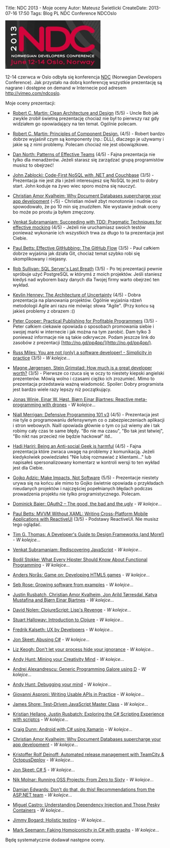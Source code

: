 Title: NDC 2013 - Moje oceny
Autor: Mateusz Świetlicki
CreateDate: 2013-07-16 17:50
Tags:	Blog
		PL
		NDC
		Conference
		NDCOslo

![NDC](/files/NDC_2013_Banner.jpg)

12-14 czerwca w Oslo odbyła się konferencja [NDC](http://www.ndcoslo.com/) (Norwegian Developers Conference). Jak przystało na dobrą konferencję wszystkie prezentację są nagrane i dostępne on demand w Internecie pod adresem <http://vimeo.com/ndcoslo>.

Moje oceny prezentacji:

- [Robert C. Martin: Clean Architecture and Design](http://vimeo.com/68215570) (5/5) - Uncle Bob jak zwykle zrobił świetną prezentację chociaż nie był to pierwszy raz gdy widziałem go opowiadający na ten temat. Ogólnie polecam.

- [Robert C. Martin: Principles of Component Design.](http://vimeo.com/68236438) (4/5) - Robert bardzo dobrze wyjaśnił czym są komponenty (np.: DLL), dlaczego je używamy i jakie są z nimi problemy. Polecam chociaż nie jest obowiązkowe.

- [Dan North: Patterns of Effective Teams](https://vimeo.com/68226771) (4/5) - Fajna prezentacja nie tylko dla menadżerów. Jeżeli starasz się zarządzać grupą programistów musisz to obejrzeć!

- [John Zablocki: Code-First NoSQL with .NET and Couchbase](https://vimeo.com/68378224) (3/5) - Prezentacja nie jest zła i jeżeli interesujesz się NoSQL to jest to dobry start. John koduje na żywo wiec sporo można się nauczyć.

- [Christian Amor Kvalheim: Why Document Databases supercharge your app development](https://vimeo.com/68383316) (-/5) - Christian mówił zbyt monotonnie i nudnie co spowodowało, że po 10 min się znudziłem. Nie wystawie jednak oceny bo może po prostu ja byłem zmęczony.

- [Venkat Subramaniam: Succeeding with TDD: Pragmatic Techniques for effective mocking](https://vimeo.com/68383352) (4/5) - Jeżeli nie uruchamiasz swoich testów ponieważ wykonanie ich wszystkich trwa za długo to ta prezentacja jest Ciebie.

- [Paul Betts: Effective GitHubbing: The GitHub Flow](https://vimeo.com/68378254) (3/5) - Paul całkiem dobrze wyjaśnia jak działa Git, chociaż temat szybko robi się skomplikowany i niejasny.

- [Rob Sullivan: SQL Server's Last Breath](https://vimeo.com/68334905) (3/5) - Po tej prezentacji pewnie spróbuje użyć PostgreSQL w którymś z moich projektów. Jeśli staniesz kiedyś nad wyborem bazy danych dla Twojej firmy warto obejrzeć ten wykład.

- [Kevlin Henney: The Architecture of Uncertainty](https://vimeo.com/68331684) (4/5) - Dobra prezentacja na planowania projektów. Ogólnie wyjaśnia rdzeń metodologii Agile ani razu nie mówiąc słowa "Agile". (Przy końcu są jakieś problemy z obrazem :()

- [Peter Cooper: Practical Publishing for Profitable Programmers](https://vimeo.com/68226816) (3/5) - Peter całkiem ciekawie opowiada o sposobach promowania siebie i swojej marki w internecie i jak można na tym zarobić. Dam tylko 3 ponieważ informacje nie są takie odkrywcze. Podam jeszcze link do zasobów z prezentacji [http://no.gd/pp4pp/](http://no.gd/pp4pp/).

- [Russ Miles: You are not (only) a software developer! - Simplicity in practice](https://vimeo.com/68236436) (3/5) - *W kolejce...*

- [Magne Jørgensen, Stein Grimstad: How much is a great developer worth?](https://vimeo.com/68331761) (3/5) - Pierwsze co rzuca się w oczy to niestety kiepski angielski prezenterów. Mówią wolno i czasami ciężko ich zrozumieć. Mimo to prezentacja przedstawia ważną wiadomość. Spoiler: Dobry programista jest bardzo wiele razy lepszy niż początkujący. 

- [Jonas Winje, Einar W. Høst, Bjørn Einar Bjartnes: Reactive meta-programming with drones](https://vimeo.com/68236538) - *W kolejce...*

- [Niall Merrigan: Defensive Programming 101 v3](https://vimeo.com/68331203) (4/5) - Prezentacja jest nie tyle o programowaniu defensywnym co o zabezpieczeniach aplikacji i stron webowych. Naill opowiada głównie o tym co już wiemy ale i tak robimy cały czas te same błędy. "Bo nie ma czasu", "Bo tak jest łatwiej", "Bo nikt nas przecież nie będzie hackował" itd..

- [Hadi Hariri: Being an Anti-social Geek is harmful](https://vimeo.com/68327405) (4/5) - Fajna prezentacja które zwraca uwagę na problemy z komunikacją. Jeżeli kiedykolwiek powiedziałeś "Nie lubię rozmawiać z klientami..." lub napisałeś spersonalizowany komentarz w kontroli wersji to ten wykład jest dla Ciebie.

- [Gojko Adzic: Make Impacts, Not Software](https://vimeo.com/68327406) (5/5) - Prezentacje niestety urywa się na końcu ale mimo to Gojko świetnie opowiada o przykładach nieudanych projektów i najczęściej popełnianych błędach podczas prowadzenia projektu nie tylko programistycznego. Polecam.

- [Dominick Baier: OAuth2 – The good, the bad and the ugly](https://vimeo.com/68331687) - *W kolejce...*

- [Paul Betts: MVVM Without XAML: Writing Cross-Platform Mobile Applications with ReactiveUI](https://vimeo.com/68331765) (3/5) - Podstawy ReactiveUI. Nie musisz tego oglądać.

- [Tim G. Thomas: A Developer's Guide to Design Frameworks (and More!)](https://vimeo.com/68331927) - *W kolejce...*

- [Venkat Subramaniam: Rediscovering JavaScript](https://vimeo.com/68331936) - *W kolejce...*

- [Bodil Stokke: What Every Hipster Should Know About Functional Programming](https://vimeo.com/68331937) - *W kolejce...*

- [Anders Norås: Game on: Developing HTML5 games](https://vimeo.com/68331934) - *W kolejce...*

- [Seb Rose: Growing software from examples](https://vimeo.com/68331935) - *W kolejce...*

- [Justin Rusbatch, Christian Amor Kvalheim, Jon Arild Tørresdal, Katya Mustafina and Bjørn Einar Bjartnes](https://vimeo.com/68331996) - *W kolejce...*

- [David Nolen: ClojureScript: Lisp's Revenge](https://vimeo.com/68334908) - *W kolejce...*

- [Stuart Halloway: Introduction to Clojure](https://vimeo.com/68375202) - *W kolejce...*

- [Fredrik Kalseth: UX by Developers](https://vimeo.com/68320470) - *W kolejce...*

- [Jon Skeet: Abusing C#](https://vimeo.com/68320506) - *W kolejce...*

- [Liz Keogh: Don't let your process hide your ignorance](https://vimeo.com/68320504) - *W kolejce...*

- [Andy Hunt: Mining your Creativity Mind](https://vimeo.com/68375234) - *W kolejce...*

- [Andrei Alexandrescu: Generic Programming Galore using D](https://vimeo.com/68378925) - *W kolejce...*

- [Andy Hunt: Debugging your mind](https://vimeo.com/68378949) - *W kolejce...*

- [Giovanni Asproni: Writing Usable APIs in Practice](https://vimeo.com/68383287) - *W kolejce...*

- [James Shore: Test-Driven JavaScript Master Class](https://vimeo.com/68383288) - *W kolejce...*

- [Kristian Hellang, Justin Rusbatch: Exploring the C# Scripting Experience with scriptcs](https://vimeo.com/68383290) - *W kolejce...*

- [Craig Dunn: Android with C# using Xamarin](https://vimeo.com/68383292) - *W kolejce...*

- [Christian Amor Kvalheim: Why Document Databases supercharge your app development](https://vimeo.com/68383316) - *W kolejce...*

- [Kristoffer Rolf Deinoff: Automated release management with TeamCity & OctopusDeploy](https://vimeo.com/68383404) - *W kolejce...*

- [Jon Skeet: C# 5](https://vimeo.com/68390480) - *W kolejce...*

- [Nik Molnar: Running OSS Projects: From Zero to Sixty](https://vimeo.com/68390481) - *W kolejce...*

- [Damian Edwards: Don’t do that, do this! Recommendations from the ASP.NET team](https://vimeo.com/68390507) - *W kolejce...*

- [Miguel Castro: Understanding Dependency Injection and Those Pesky Containers](https://vimeo.com/68390510) - *W kolejce...*

- [Jimmy Bogard: Holistic testing](https://vimeo.com/68390508) - *W kolejce...*

- [Mark Seemann: Faking Homoiconicity in C# with graphs](https://vimeo.com/68236489) - *W kolejce...*

Będę systematycznie dodawał następne oceny. 